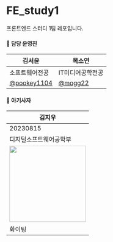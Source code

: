 # FE_study1

프론트엔드 스터디 1팀 레포입니다.

#### 🦁 담당 운영진

| 김서윤                                       | 목소연                               |
| -------------------------------------------- | ------------------------------------ |
| 소프트웨어전공                               | IT미디어공학전공                     |
| [@pookey1104](https://github.com/pookey1104) | [@mogg22](https://github.com/mogg22) |

#### 🦁 아기사자
| 김지우 |
| --- |
| 20230815 |
| 디지털소프트웨어공학부 |
| <img width="200" src="https://avatars.githubusercontent.com/u/202631635?v=4"> |
| 화이팅                                                                        |
